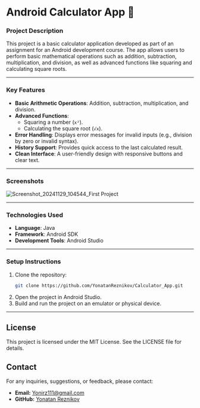 # Android Calculator App 🧮

### **Project Description**
This project is a basic calculator application developed as part of an assignment for an Android development course. The app allows users to perform basic mathematical operations such as addition, subtraction, multiplication, and division, as well as advanced functions like squaring and calculating square roots.

---

### **Key Features**
- **Basic Arithmetic Operations**: Addition, subtraction, multiplication, and division.
- **Advanced Functions**:
  - Squaring a number (`x²`).
  - Calculating the square root (`√x`).
- **Error Handling**: Displays error messages for invalid inputs (e.g., division by zero or invalid syntax).
- **History Support**: Provides quick access to the last calculated result.
- **Clean Interface**: A user-friendly design with responsive buttons and clear text.

---

### **Screenshots**

![Screenshot_20241129_104544_First Project](https://github.com/user-attachments/assets/c751975f-0d87-4830-82fc-4ffcaee0800c)



---

### **Technologies Used**
- **Language**: Java
- **Framework**: Android SDK
- **Development Tools**: Android Studio

---

### **Setup Instructions**
1. Clone the repository:
   ```bash
   git clone https://github.com/YonatanReznikov/Calculator_App.git
2. Open the project in Android Studio.
3. Build and run the project on an emulator or physical device.

---

## License

This project is licensed under the MIT License. See the LICENSE file for details.


## Contact

For any inquiries, suggestions, or feedback, please contact:

- **Email:** Yonirz111@gmail.com
- **GitHub:** [Yonatan Reznikov](https://github.com/YonatanReznikov)

